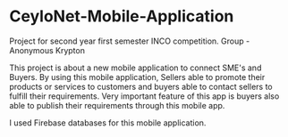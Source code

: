 # CeyloNet-Mobile-Application
Project for second year first semester INCO competition. Group - Anonymous Krypton 

This project is about a new mobile application to connect SME's and Buyers. 
By using this mobile application,
  Sellers able to promote their products or services to customers
  and buyers able to contact sellers to fulfill their requirements. 
  Very important feature of this app is buyers also able to publish their 
  requirements through this mobile app. 

I used Firebase databases for this mobile application.
